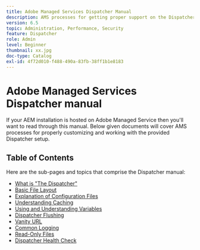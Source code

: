 ```yaml
---
title: Adobe Managed Services Dispatcher Manual
description: AMS processes for getting proper support on the Dispatcher setup.
version: 6.5
topic: Administration, Performance, Security
feature: Dispatcher
role: Admin
level: Beginner
thumbnail: xx.jpg
doc-type: Catalog
exl-id: 4f72d010-f488-490a-83fb-38ff1b1e8183
---
```

# Adobe Managed Services Dispatcher manual

If your AEM installation is hosted on Adobe Managed Service then you'll want to read through this manual.
Below given documents will cover AMS processes for properly customizing and working with the provided Dispatcher setup.

## Table of Contents

Here are the sub-pages and topics that comprise the Dispatcher manual:

- [What is "The Dispatcher"](./what-is-the-dispatcher.md)
- [Basic File Layout](./basic-file-layout.md)
- [Explanation of Configuration Files](./explanation-config-files.md)
- [Understanding Caching](./understanding-cache.md)
- [Using and Understanding Variables](./variables.md)
- [Dispatcher Flushing](./disp-flushing.md)
- [Vanity URL](./disp-vanity-url.md)
- [Common Logging](./common-logs.md)
- [Read-Only Files](./immutable-files.md)
- [Dispatcher Health Check](./health-check.md)

